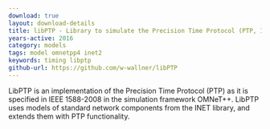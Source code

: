 ```yaml
---
download: true
layout: download-details
title: libPTP - Library to simulate the Precision Time Protocol (PTP, IEEE 1588) in OMNeT++
years-active: 2016
category: models
tags: model omnetpp4 inet2
keywords: timing libptp
github-url: https://github.com/w-wallner/libPTP
---
```


LibPTP is an implementation of the Precision Time Protocol (PTP) as it is specified in IEEE 1588-2008
in the simulation framework OMNeT++. LibPTP uses models of standard network components from the INET
library, and extends them with PTP functionality.
